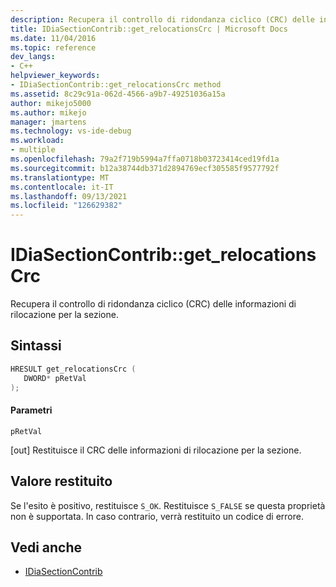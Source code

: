 ```yaml
---
description: Recupera il controllo di ridondanza ciclico (CRC) delle informazioni di rilocazione per la sezione.
title: IDiaSectionContrib::get_relocationsCrc | Microsoft Docs
ms.date: 11/04/2016
ms.topic: reference
dev_langs:
- C++
helpviewer_keywords:
- IDiaSectionContrib::get_relocationsCrc method
ms.assetid: 8c29c91a-062d-4566-a9b7-49251036a15a
author: mikejo5000
ms.author: mikejo
manager: jmartens
ms.technology: vs-ide-debug
ms.workload:
- multiple
ms.openlocfilehash: 79a2f719b5994a7ffa0718b03723414ced19fd1a
ms.sourcegitcommit: b12a38744db371d2894769ecf305585f9577792f
ms.translationtype: MT
ms.contentlocale: it-IT
ms.lasthandoff: 09/13/2021
ms.locfileid: "126629382"
---
```

# <a name="idiasectioncontribget_relocationscrc"></a>IDiaSectionContrib::get_relocationsCrc
Recupera il controllo di ridondanza ciclico (CRC) delle informazioni di rilocazione per la sezione.

## <a name="syntax"></a>Sintassi

```C++
HRESULT get_relocationsCrc ( 
   DWORD* pRetVal
);
```

#### <a name="parameters"></a>Parametri
 `pRetVal`

[out] Restituisce il CRC delle informazioni di rilocazione per la sezione.

## <a name="return-value"></a>Valore restituito
 Se l'esito è positivo, restituisce `S_OK`. Restituisce `S_FALSE` se questa proprietà non è supportata. In caso contrario, verrà restituito un codice di errore.

## <a name="see-also"></a>Vedi anche
- [IDiaSectionContrib](../../debugger/debug-interface-access/idiasectioncontrib.md)
